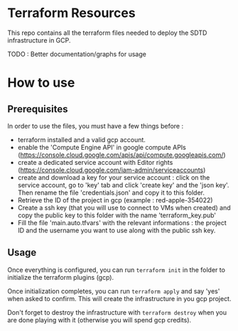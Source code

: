 # Terraform Resources

This repo contains all the terraform files needed to deploy the SDTD infrastructure in GCP.

TODO : Better documentation/graphs for usage

# How to use

## Prerequisites

In order to use the files, you must have a few things before :
- terraform installed and a valid gcp account.
- enable the 'Compute Engine API' in google compute APIs (https://console.cloud.google.com/apis/api/compute.googleapis.com/)
- create a dedicated service account with Editor rights (https://console.cloud.google.com/iam-admin/serviceaccounts)
- create and download a key for your service account : click on the service account, go to 'key' tab and click 'create key' and the 'json key'. Then rename the file 'credentials.json' and copy it to this folder.
- Retrieve the ID of the project in gcp (example : red-apple-354022)
- Create a ssh key (that you will use to connect to VMs when created) and copy the public key to this folder with the name 'terraform_key.pub'
- Fill the file 'main.auto.tfvars' with the relevant informations : the project ID and the username you want to use along with the public ssh key.

## Usage

Once everything is configured, you can run `terraform init` in the folder to initialize the terraform plugins (gcp).

Once initialization completes, you can run `terraform apply` and say 'yes' when asked to confirm. This will create the infrastructure in you gcp project.

Don't forget to destroy the infrastructure with `terraform destroy` when you are done playing with it (otherwise you will spend gcp credits).